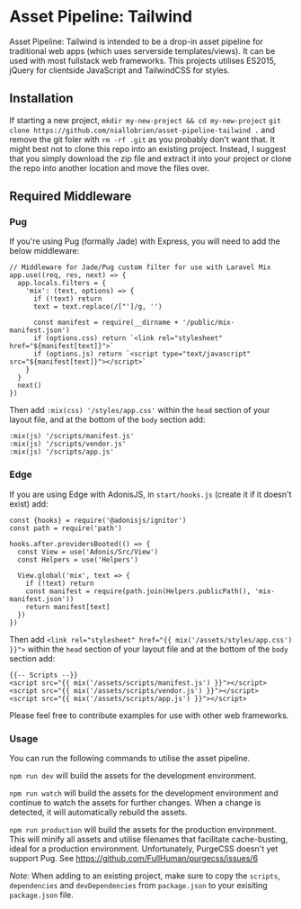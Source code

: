 # Asset Pipeline: Tailwind
Asset Pipeline: Tailwind is intended to be a drop-in asset pipeline for traditional web apps (which uses serverside templates/views). It can be used with most fullstack web frameworks.
This projects utilises ES2015, jQuery for clientside JavaScript and TailwindCSS for styles.

## Installation
If starting a new project,
`mkdir my-new-project && cd my-new-project`
`git clone https://github.com/niallobrien/asset-pipeline-tailwind .` and remove the git foler with `rm -rf .git` as you probably don't want that.
It might best not to clone this repo into an existing project. Instead, I suggest that you simply download the zip file and extract it into your project or clone the repo into another location
and move the files over.

## Required Middleware

### Pug
If you're using Pug (formally Jade) with Express, you will need to add the below middleware:
```
// Middleware for Jade/Pug custom filter for use with Laravel Mix
app.use((req, res, next) => {
  app.locals.filters = {
    'mix': (text, options) => {
      if (!text) return
      text = text.replace(/["']/g, '')

      const manifest = require(__dirname + '/public/mix-manifest.json')
      if (options.css) return `<link rel="stylesheet" href="${manifest[text]}">`
      if (options.js) return `<script type="text/javascript" src="${manifest[text]}"></script>`
    }
  }
  next()
})
```

Then add `:mix(css) '/styles/app.css'` within the `head` section of your layout file, and at the bottom of the `body` section add:
```
:mix(js) '/scripts/manifest.js'
:mix(js) '/scripts/vendor.js'
:mix(js) '/scripts/app.js'
```

### Edge
If you are using Edge with AdonisJS, in `start/hooks.js` (create it if it doesn't exist) add:
```
const {hooks} = require('@adonisjs/ignitor')
const path = require('path')

hooks.after.providersBooted(() => {
  const View = use('Adonis/Src/View')
  const Helpers = use('Helpers')

  View.global('mix', text => {
    if (!text) return
    const manifest = require(path.join(Helpers.publicPath(), 'mix-manifest.json'))
    return manifest[text]
  })
})
```

Then add `<link rel="stylesheet" href="{{ mix('/assets/styles/app.css') }}">` within the `head` section of your layout file and at the bottom of the `body` section add:
```
{{-- Scripts --}}
<script src="{{ mix('/assets/scripts/manifest.js') }}"></script>
<script src="{{ mix('/assets/scripts/vendor.js') }}"></script>
<script src="{{ mix('/assets/scripts/app.js') }}"></script>
```

Please feel free to contribute examples for use with other web frameworks.

### Usage
You can run the following commands to utilise the asset pipeline.

`npm run dev` will build the assets for the development environment.

`npm run watch` will build the assets for the development environment and continue to watch the assets for further changes. When a change is detected, it will automatically rebuild the assets.

`npm run production` will build the assets for the production environment. This will minify all assets and utilise filenames that facilitate cache-busting, ideal for a production environment.
Unfortunately, PurgeCSS doesn't yet support Pug. See https://github.com/FullHuman/purgecss/issues/6

*Note:* When adding to an existing project, make sure to copy the `scripts`, `dependencies` and `devDependencies` from `package.json` to your exisiting `package.json` file.